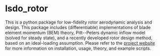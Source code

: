 # lsdo_rotor

This is a python package for low-fidelity rotor aerodynamic analysis and design. This package includes (differentiable) implementations of blade element momentum (BEM) theory, Pitt--Peters dynamic inflow model (solved for steady state), and a recently developed rotor design method, based on an ideal-loading assumption. Please refer to the [project website](https://lsdo-rotor.readthedocs.io/en/latest/index.html) for more information on installation, usage, theory, and example scripts. 

